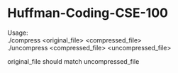 # Huffman-Coding-CSE-100

Usage:  
./compress <original_file> <compressed_file>  
./uncompress <compressed_file> <uncompressed_file>  

original_file should match uncompressed_file

